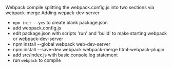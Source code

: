 Webpack compile splitting the webpack.config.js into two sections via webpack-merge
Adding wepack-dev-server

* `npm init --yes` to create blank package.json
* add webpack.config.js
* edit package.json with scripts 'run' and 'build' to make starting webpack or webpack-dev-server
* npm install --global webpack web-dev-server
* npm install --save-dev webpack webpack-merge html-webpack-plugin
* add src/index.js with basic console.log statement
* run `webpack` to compile
